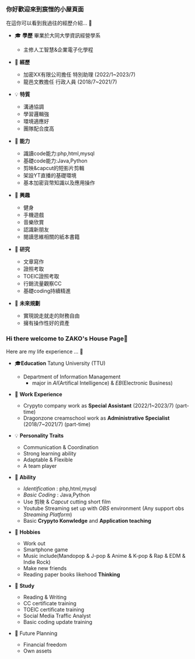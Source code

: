 ### 你好歡迎來到宸愷的小屋頁面

在這你可以看到我過往的經歷介紹...
📌
- 🎓 **學歷**
畢業於大同大學資訊經營學系     
    - 主修人工智慧&企業電子化學程
- 🌱 **經歷**
    - 加密XX有限公司擔任 特別助理 (2022/1~2023/7)
    - 龍邑文教擔任 行政人員 (2018/7~2021/7)
- 💡 **特質**
    - 溝通協調
    - 學習邏輯強
    - 環境適應好
    - 團隊配合度高
- 🧰 **能力**
    - 識讀code能力:php,html,mysql
    - 基礎code能力:Java,Python
    - 剪映&capcut的短影片剪輯
    - 架設YT直播的基礎環境
    - 基本加密貨幣知識以及應用操作
- 👯 **興趣**
    - 健身
    - 手機遊戲
    - 音樂欣賞
    - 認識新朋友
    - 閱讀思維相關的紙本書籍

- 🔎 **研究**
    - 文章寫作
    - 證照考取
    - TOEIC證照考取
    - 行銷流量觀察CC
    - 基礎coding持續精進

- 💬 **未來規劃**
    - 實現說走就走的財務自由
    - 擁有操作性好的資產
<!-- - 📫  -->
<!-- - 😄  -->
<!-- - ⚡  -->

### Hi there welcome to ZAKO's House Page👋

<!-- **Zako990131/Zako990131** is a ✨ _special_ ✨ repository because its `README.md` (this file) appears on your GitHub profile.
 -->

Here are my life experience ... 📌

- 🎓**Education**
    Tatung University (TTU)   
    - Department of Information Management
        - major in *AI*(Artifical Intelligence) & *EB*(Electronic Business)
- 🌱 **Work Experience**
    - Crypyto company work as **Special Assistant** (2022/1~2023/7) (part-time)
    - Dragonzone creamschool work as **Administrative Specialist**  (2018/7~2021/7) (part-time)
- 💡 **Personality Traits** 
    - Communication & Coordination
    - Strong learning ability
    - Adaptable & Flexible
    - A team player
- 🧰 **Ability** 
    - *Identification* : php,html,mysql
    - *Basic Coding* : Java,Python
    - Use 剪映 & *Capcut* cutting short film 
    - Youtube Streaming set up with *OBS* environment (Any support obs *Streaming Platform*)
    - Basic **Crypyto Konwledge** and **Application teaching**
- 👯 **Hobbies**
    - Work out
    - Smartphone game
    - Music include(Mandopop & J-pop & Anime & K-pop & Rap & EDM & Indie Rock)
    - Make new friends
    - Reading paper books likehood **Thinking**

- 🔎 **Study**
    - Reading & Writing 
    - CC certificate training
    - TOEIC certificate training
    - Social Media Traffic Analyst
    - Basic coding update training

- 💬 Future Planning
    - Financial freedom
    - Own assets
<!-- - 📫  -->
<!-- - 😄  -->
<!-- - ⚡  -->

